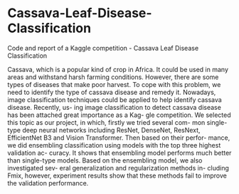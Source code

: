 # Cassava-Leaf-Disease-Classification
Code and report of a Kaggle competition - Cassava Leaf Disease Classification

Cassava, which is a popular kind of crop in Africa. It could be used in many areas and withstand harsh farming conditions. However, there are some types of diseases that make poor harvest. To cope with this problem, we need to identify the type of cassava disease and remedy it. Nowadays, image classification techniques could be applied to help identify cassava disease. Recently, us- ing image classification to detect cassava disease has been attached great importance as a Kag- gle competition. We selected this topic as our project, in which, firstly we tried several com- mon single-type deep neural networks including ResNet, DenseNet, ResNext, EfficientNet B3 and Vision Transformer. Then based on their perfor- mance, we did ensembling classification using models with the top three highest validation ac- curacy. It shows that ensembling model performs much better than single-type models. Based on the ensembling model, we also investigated sev- eral generalization and regularization methods in- cluding Fmix, however, experiment results show that these methods fail to improve the validation performance.
